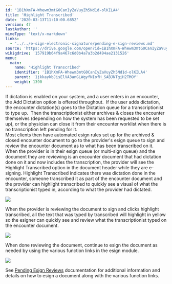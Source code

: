 ```yaml
---
id: '1B1hXmFA-Whewm3mtG0CanIyZaVuyZh5Nd1d-olKILA4'
title: 'Highlight Transcribed'
date: '2020-03-13T11:10:00.685Z'
version: 47
lastAuthor: ''
mimeType: 'text/x-markdown'
links:
  - '../../e-sign-electronic-signature/pending-e-sign-reviews.md'
source: 'https://drive.google.com/open?id=1B1hXmFA-Whewm3mtG0CanIyZaVuyZh5Nd1d-olKILA4'
wikigdrive: '157919b64f9a467c6d0b4a7a3b2d494ae2131526'
menu:
  main:
    name: 'Highlight Transcribed'
    identifier: '1B1hXmFA-Whewm3mtG0CanIyZaVuyZh5Nd1d-olKILA4'
    parent: '1jkkaykbJisElVA3anGLWgyfNIofH_SABJNTgiH2TMOY'
    weight: 1390
---
```

If dictation is enabled on your system, and a user enters in an encounter, the Add Dictation option is offered throughout.  If the user adds dictation, the encounter dictation(s) goes to the Dictation queue for a transcriptionist to type up.  Then the transcriptionist either archives & closes the encounter themselves (depending on how the system has been requested to be set up), or the physician can close it from their encounter worklist when there is no transcription left pending for it.  
Most clients then have automated esign rules set up for the archived & closed encounter document to go to the provider's esign queue to sign and review the encounter document as to what has been transcribed on it.  
When the provider is in their esign queue (or multi-sign queue) and the document they are reviewing is an encounter document that had dictation done on it and now includes the transcription, the provider will see the Highlight Transcribed option in the document header while they are e-signing. Highlight Transcribed indicates there was dictation done in the encounter, someone transcribed it as part of the encounter document and the provider can highlight transcribed to quickly see a visual of what the transcriptionist typed in, according to what the provider had dictated.

  
![](../highlight-transcribed.assets/10000201000002A60000019B0606D3B24594552C.png)  


When the provider is reviewing the document to sign and clicks highlight transcribed, all the text that was typed by transcribed will highlight in yellow so the esigner can quickly see and review what the transcriptionist typed on the encounter document.

  
![](../highlight-transcribed.assets/10000201000002AC00000167AD69BE9FE39237F7.png)  


When done reviewing the document, continue to esign the document as needed by using the various function links in the esign module.

  
![](../highlight-transcribed.assets/10000201000004750000003F27A1E3E6F4DD972C.png)  


See [Pending Esign Reviews](../../e-sign-electronic-signature/pending-e-sign-reviews.md) documentation for additional information and details on how to esign a document along with the various function links.

